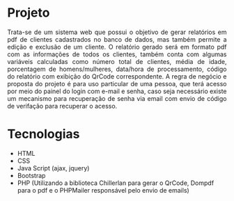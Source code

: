 # Projeto 

<div style = "text-align:justify;">
Trata-se de um sistema web que possui o objetivo de gerar relatórios em pdf de clientes cadastrados no banco de dados, mas também permite a edição e exclusão de um cliente. 
O relatório gerado será em formato pdf com as informações de todos os clientes, também conta com algumas variáveis calculadas como número total de clientes, média de idade, 
porcentagem de homens/mulheres, data/hora de processamento, código do relatório com exibição do QrCode correspondente.           
A regra de negócio e proposta do projeto é para uso particular de uma pessoa, que terá acesso por meio do painel do login com e-mail e senha, caso seja necessário existe um mecanismo para recuperação de senha via email 
com envio de código de verifação para recuperar o acesso.          
</div>

# Tecnologias 

- HTML
- CSS
- Java Script (ajax, jquery)
- Bootstrap 
- PHP (Utilizando a biblioteca Chillerlan para gerar o QrCode, Dompdf para o pdf e o PHPMailer responsável pelo envio de emails)     
